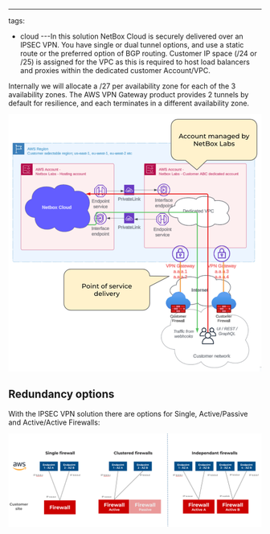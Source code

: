 ---
tags:
  - cloud
---In this solution NetBox Cloud is securely delivered over an IPSEC VPN. You have single or dual tunnel options, and use a static route or the preferred option of BGP routing. Customer IP space (/24 or /25) is assigned for the VPC as this is required to host load balancers and proxies within the dedicated customer Account/VPC.

Internally we will allocate a /27 per availability zone for each of the 3 availability zones. The AWS VPN Gateway product provides 2 tunnels by default for resilience, and each terminates in a different availability zone.

![IPSEC VPN](../images/cloud-connectivity/ipsec-vpn.png)

## Redundancy options
With the IPSEC VPN solution there are options for Single, Active/Passive and Active/Active Firewalls:

![IPSEC redundancy options](../images/cloud-connectivity/ipsec-redundancy-options.png)
